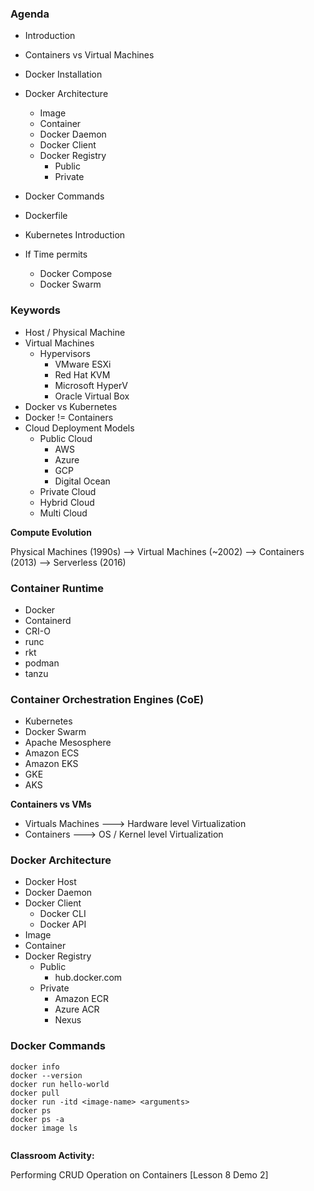 
### Agenda
- Introduction
- Containers vs Virtual Machines
- Docker Installation
- Docker Architecture
    - Image
    - Container
    - Docker Daemon
    - Docker Client
    - Docker Registry
        - Public
        - Private

- Docker Commands
- Dockerfile
- Kubernetes Introduction
- If Time permits
    - Docker Compose
    - Docker Swarm


### Keywords

- Host / Physical Machine
- Virtual Machines
    - Hypervisors
        - VMware ESXi
        - Red Hat KVM
        - Microsoft HyperV
        - Oracle Virtual Box
- Docker vs Kubernetes
- Docker != Containers
- Cloud Deployment Models
    - Public Cloud
        - AWS
        - Azure
        - GCP
        - Digital Ocean
    - Private Cloud
    - Hybrid Cloud
    - Multi Cloud


**Compute Evolution**

Physical Machines (1990s) --> Virtual Machines (~2002)  --> Containers (2013) 
                                                        --> Serverless (2016)



### Container Runtime
- Docker 
- Containerd
- CRI-O
- runc
- rkt
- podman
- tanzu


### Container Orchestration Engines (CoE)
- Kubernetes
- Docker Swarm
- Apache Mesosphere
- Amazon ECS
- Amazon EKS
- GKE
- AKS

**Containers vs VMs**
- Virtuals Machines ---> Hardware level Virtualization
- Containers        ---> OS / Kernel level Virtualization


### Docker Architecture

- Docker Host
- Docker Daemon
- Docker Client
    - Docker CLI
    - Docker API
- Image
- Container
- Docker Registry
    - Public
        - hub.docker.com
    - Private
        - Amazon ECR
        - Azure ACR
        - Nexus


### Docker Commands
````
docker info
docker --version
docker run hello-world
docker pull
docker run -itd <image-name> <arguments>
docker ps
docker ps -a
docker image ls


````

**Classroom Activity:**

Performing CRUD Operation on Containers [Lesson 8 Demo 2]






